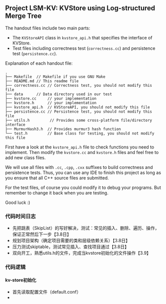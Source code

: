 ## Project LSM-KV: KVStore using Log-structured Merge Tree


The handout files include two main parts:

- The `KVStoreAPI` class in `kvstore_api.h` that specifies the interface of KVStore.
- Test files including correctness test (`correctness.cc`) and persistence test (`persistence.cc`).

Explanation of each handout file:

```text
.
├── Makefile  // Makefile if you use GNU Make
├── README.md // This readme file
├── correctness.cc // Correctness test, you should not modify this file
├── data      // Data directory used in our test
├── kvstore.cc     // your implementation
├── kvstore.h      // your implementation
├── kvstore_api.h  // KVStoreAPI, you should not modify this file
├── persistence.cc // Persistence test, you should not modify this file
├── utils.h         // Provides some cross-platform file/directory interface
├── MurmurHash3.h  // Provides murmur3 hash function
└── test.h         // Base class for testing, you should not modify this file
```


First have a look at the `kvstore_api.h` file to check functions you need to implement. Then modify the `kvstore.cc` and `kvstore.h` files and feel free to add new class files.

We will use all files with `.cc`, `.cpp`, `.cxx` suffixes to build correctness and persistence tests. Thus, you can use any IDE to finish this project as long as you ensure that all C++ source files are submitted.

For the test files, of course you could modify it to debug your programs. But remember to change it back when you are testing.

Good luck :)

### 代码时间日志
- 先把跳表（SkipList）的写好解决，测试：常见的插入、删除、遍历、操作，保证正常然后下一步【3.8日】
- 规划项目架构（确定项目需要的类和层级依赖关系）【3.8日】
- 压力测试skiptable，测试常见插入、查找项目通过【3.8日】
- 双向开工，熟悉utils.h的文件，完成当kvstore初始化的文件操作【3.9】

### 代码逻辑

#### kv-store初始化
- 首先读取配置文件（default.conf）
- 